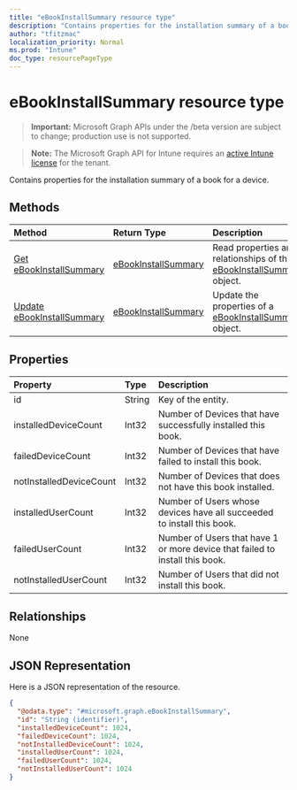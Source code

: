 ```yaml
---
title: "eBookInstallSummary resource type"
description: "Contains properties for the installation summary of a book for a device."
author: "tfitzmac"
localization_priority: Normal
ms.prod: "Intune"
doc_type: resourcePageType
---
```


# eBookInstallSummary resource type

> **Important:** Microsoft Graph APIs under the /beta version are subject to change; production use is not supported.

> **Note:** The Microsoft Graph API for Intune requires an [active Intune license](https://go.microsoft.com/fwlink/?linkid=839381) for the tenant.

Contains properties for the installation summary of a book for a device.

## Methods
|Method|Return Type|Description|
|:---|:---|:---|
|[Get eBookInstallSummary](../api/intune-books-ebookinstallsummary-get.md)|[eBookInstallSummary](../resources/intune-books-ebookinstallsummary.md)|Read properties and relationships of the [eBookInstallSummary](../resources/intune-books-ebookinstallsummary.md) object.|
|[Update eBookInstallSummary](../api/intune-books-ebookinstallsummary-update.md)|[eBookInstallSummary](../resources/intune-books-ebookinstallsummary.md)|Update the properties of a [eBookInstallSummary](../resources/intune-books-ebookinstallsummary.md) object.|

## Properties
|Property|Type|Description|
|:---|:---|:---|
|id|String|Key of the entity.|
|installedDeviceCount|Int32|Number of Devices that have successfully installed this book.|
|failedDeviceCount|Int32|Number of Devices that have failed to install this book.|
|notInstalledDeviceCount|Int32|Number of Devices that does not have this book installed.|
|installedUserCount|Int32|Number of Users whose devices have all succeeded to install this book.|
|failedUserCount|Int32|Number of Users that have 1 or more device that failed to install this book.|
|notInstalledUserCount|Int32|Number of Users that did not install this book.|

## Relationships
None

## JSON Representation
Here is a JSON representation of the resource.
<!-- {
  "blockType": "resource",
  "keyProperty": "id",
  "@odata.type": "microsoft.graph.eBookInstallSummary"
}
-->
``` json
{
  "@odata.type": "#microsoft.graph.eBookInstallSummary",
  "id": "String (identifier)",
  "installedDeviceCount": 1024,
  "failedDeviceCount": 1024,
  "notInstalledDeviceCount": 1024,
  "installedUserCount": 1024,
  "failedUserCount": 1024,
  "notInstalledUserCount": 1024
}
```




